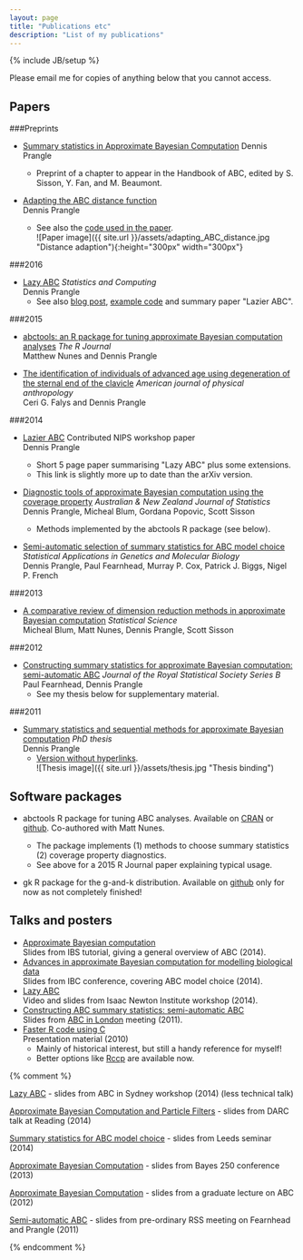 ```yaml
---
layout: page
title: "Publications etc"
description: "List of my publications"
---
```

{% include JB/setup %}

Please email me for copies of anything below that you cannot access.

Papers
------

###Preprints

- [Summary statistics in Approximate Bayesian Computation](http://arxiv.org/abs/1512.05633) Dennis Prangle
  - Preprint of a chapter to appear in the Handbook of ABC, edited by S. Sisson, Y. Fan, and M. Beaumont.

- [Adapting the ABC distance function](http://arxiv.org/abs/1507.00874)  
Dennis Prangle
  - See also the [code used in the paper](https://github.com/dennisprangle/ABCDistances.jl).  
![Paper image]({{ site.url }}/assets/adapting_ABC_distance.jpg "Distance adaption"){:height="300px" width="300px"}

###2016

- [Lazy ABC](http://link.springer.com/article/10.1007/s11222-014-9544-3) *Statistics and Computing*  
Dennis Prangle
  - See also [blog post](https://dennisprangleblog.wordpress.com/2014/06/02/lazy-abc), [example code](https://github.com/dennisprangle/lazyABCexample) and summary paper "Lazier ABC".

###2015

- [abctools: an R package for tuning approximate Bayesian computation analyses](https://journal.r-project.org/archive/2015-2/nunes-prangle.pdf) *The R Journal*  
Matthew Nunes and Dennis Prangle

- [The identification of individuals of advanced age using degeneration of the sternal end of the clavicle](http://onlinelibrary.wiley.com/doi/10.1002/ajpa.22639/full) *American journal of physical anthropology*  
Ceri G. Falys and Dennis Prangle

###2014

- [Lazier ABC](https://www.dropbox.com/s/b3d6d2vkgpzq8ze/lazier.pdf) Contributed NIPS workshop paper  
Dennis Prangle
  - Short 5 page paper summarising "Lazy ABC" plus some extensions.
  - This link is slightly more up to date than the arXiv version.

- [Diagnostic tools of approximate Bayesian computation using the coverage property](http://onlinelibrary.wiley.com/doi/10.1111/anzs.12087/abstract) *Australian & New Zealand Journal of Statistics*  
Dennis Prangle, Micheal Blum, Gordana Popovic, Scott Sisson
  - Methods implemented by the abctools R package (see below).

- [Semi-automatic selection of summary statistics for ABC model choice](http://www.degruyter.com/view/j/sagmb.2014.13.issue-1/sagmb-2013-0012/sagmb-2013-0012.xml)
*Statistical Applications in Genetics and Molecular Biology*  
Dennis Prangle, Paul Fearnhead, Murray P. Cox, Patrick J. Biggs, Nigel P. French

###2013

- [A comparative review of dimension reduction methods in approximate Bayesian computation](http://projecteuclid.org/euclid.ss/1369147911)
*Statistical Science*  
Micheal Blum, Matt Nunes, Dennis Prangle, Scott Sisson 

###2012

- [Constructing summary statistics for approximate Bayesian computation: semi-automatic ABC](http://onlinelibrary.wiley.com/doi/10.1111/j.1467-9868.2011.01010.x/abstract)
*Journal of the Royal Statistical Society Series B*  
Paul Fearnhead, Dennis Prangle
  - See my thesis below for supplementary material.

###2011
- [Summary statistics and sequential methods for approximate Bayesian computation](https://www.dropbox.com/s/wbvtj518ztwvbxu/thesis_DP.pdf) *PhD thesis*  
Dennis Prangle
  - [Version without hyperlinks](https://www.dropbox.com/s/9xe2leu4nz6i8h5/thesis_DP_nohyper.pdf).  
![Thesis image]({{ site.url }}/assets/thesis.jpg "Thesis binding")

Software packages
-----------------

- abctools R package for tuning ABC analyses. Available on [CRAN](http://cran.r-project.org/web/packages/abctools) or [github](https://github.com/dennisprangle/abctools). Co-authored with Matt Nunes.

  - The package implements (1) methods to choose summary statistics (2) coverage property diagnostics.
  - See above for a 2015 R Journal paper explaining typical usage.

- gk R package for the g-and-k distribution. Available on [github](http://www.github.com/dennisprangle/gk) only for now as not completely finished!

Talks and posters
-----------------

- [Approximate Bayesian computation](https://www.dropbox.com/s/gyvmvrk8hg038h7/ABC_Dortmund.pdf)  
Slides from IBS tutorial, giving a general overview of ABC (2014).
- [Advances in approximate Bayesian computation for modelling biological data](https://www.dropbox.com/s/ymldljskmlhgjhu/IBC_DP.pdf)  
Slides from IBC conference, covering ABC model choice (2014).
- [Lazy ABC](http://www.newton.ac.uk/programmes/MCM/seminars/2014042414201.html)  
Video and slides from Isaac Newton Institute workshop (2014).
- [Constructing ABC summary statistics: semi-automatic ABC](http://precedings.nature.com/documents/5959)  
Slides from [ABC in London](http://www.bioinformatics.ic.ac.uk/abcil/index.html) meeting (2011).
- [Faster R code using C](https://dl.dropboxusercontent.com/u/5302937/CinR.zip)  
Presentation material (2010)
  - Mainly of historical interest, but still a handy reference for myself!
  - Better options like [Rccp](http://www.rcpp.org/) are available now.




{% comment %} 
	        <p><a href=ABC_Sydney_DP.pdf>Lazy ABC</a> - slides from ABC in Sydney workshop (2014) (less technical talk)</p>
		<p><a href=DARC_DennisPrangle.pdf>Approximate Bayesian Computation and Particle Filters</a> - slides from DARC talk at Reading (2014)</p>
  		<p><a href=seminar_DP_Leeds.pdf>Summary statistics for ABC model choice</a> - slides from Leeds seminar (2014)</p>
		<p><a href=Bayes250_DP_web.pdf>Approximate Bayesian Computation</a> - slides from Bayes 250 conference (2013)</p>
		<p><a href=STOR601_DennisPrangle.pdf>Approximate Bayesian Computation</a> - slides from a graduate lecture on ABC (2012)</p>
		<p><a href=PrOM_DP.pdf>Semi-automatic ABC</a> - slides from pre-ordinary RSS meeting on Fearnhead and Prangle (2011)</p>
{% endcomment %} 
